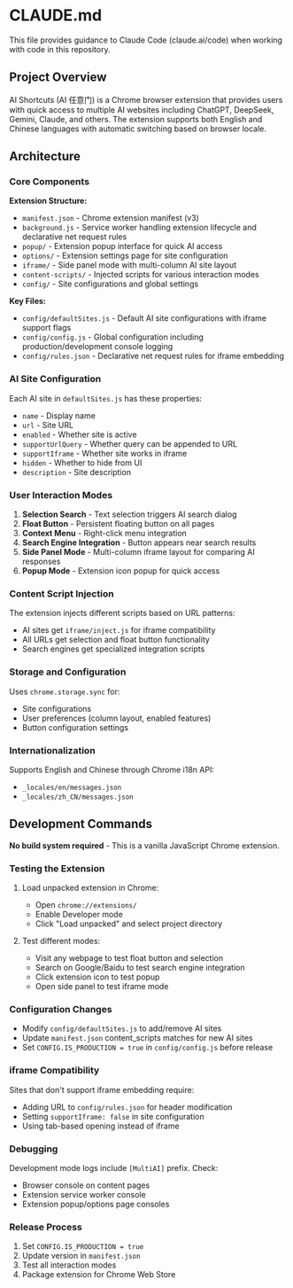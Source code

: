 # CLAUDE.md

This file provides guidance to Claude Code (claude.ai/code) when working with code in this repository.

## Project Overview

AI Shortcuts (AI 任意门) is a Chrome browser extension that provides users with quick access to multiple AI websites including ChatGPT, DeepSeek, Gemini, Claude, and others. The extension supports both English and Chinese languages with automatic switching based on browser locale.

## Architecture

### Core Components

**Extension Structure:**
- `manifest.json` - Chrome extension manifest (v3)
- `background.js` - Service worker handling extension lifecycle and declarative net request rules
- `popup/` - Extension popup interface for quick AI access
- `options/` - Extension settings page for site configuration
- `iframe/` - Side panel mode with multi-column AI site layout
- `content-scripts/` - Injected scripts for various interaction modes
- `config/` - Site configurations and global settings

**Key Files:**
- `config/defaultSites.js` - Default AI site configurations with iframe support flags
- `config/config.js` - Global configuration including production/development console logging
- `config/rules.json` - Declarative net request rules for iframe embedding

### AI Site Configuration

Each AI site in `defaultSites.js` has these properties:
- `name` - Display name
- `url` - Site URL
- `enabled` - Whether site is active
- `supportUrlQuery` - Whether query can be appended to URL
- `supportIframe` - Whether site works in iframe
- `hidden` - Whether to hide from UI
- `description` - Site description

### User Interaction Modes

1. **Selection Search** - Text selection triggers AI search dialog
2. **Float Button** - Persistent floating button on all pages
3. **Context Menu** - Right-click menu integration
4. **Search Engine Integration** - Button appears near search results
5. **Side Panel Mode** - Multi-column iframe layout for comparing AI responses
6. **Popup Mode** - Extension icon popup for quick access

### Content Script Injection

The extension injects different scripts based on URL patterns:
- AI sites get `iframe/inject.js` for iframe compatibility
- All URLs get selection and float button functionality
- Search engines get specialized integration scripts

### Storage and Configuration

Uses `chrome.storage.sync` for:
- Site configurations
- User preferences (column layout, enabled features)
- Button configuration settings

### Internationalization

Supports English and Chinese through Chrome i18n API:
- `_locales/en/messages.json`
- `_locales/zh_CN/messages.json`

## Development Commands

**No build system required** - This is a vanilla JavaScript Chrome extension.

### Testing the Extension

1. Load unpacked extension in Chrome:
   - Open `chrome://extensions/`
   - Enable Developer mode
   - Click "Load unpacked" and select project directory

2. Test different modes:
   - Visit any webpage to test float button and selection
   - Search on Google/Baidu to test search engine integration
   - Click extension icon to test popup
   - Open side panel to test iframe mode

### Configuration Changes

- Modify `config/defaultSites.js` to add/remove AI sites
- Update `manifest.json` content_scripts matches for new AI sites
- Set `CONFIG.IS_PRODUCTION = true` in `config/config.js` before release

### iframe Compatibility

Sites that don't support iframe embedding require:
- Adding URL to `config/rules.json` for header modification
- Setting `supportIframe: false` in site configuration
- Using tab-based opening instead of iframe

### Debugging

Development mode logs include `[MultiAI]` prefix. Check:
- Browser console on content pages
- Extension service worker console
- Extension popup/options page consoles

### Release Process

1. Set `CONFIG.IS_PRODUCTION = true`
2. Update version in `manifest.json`
3. Test all interaction modes
4. Package extension for Chrome Web Store